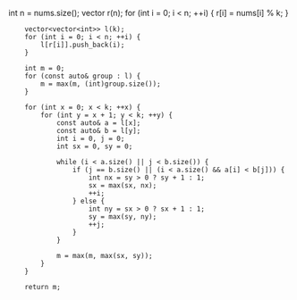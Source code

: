 int n = nums.size();
        vector<int> r(n);
        for (int i = 0; i < n; ++i) {
            r[i] = nums[i] % k;
        }

        vector<vector<int>> l(k);
        for (int i = 0; i < n; ++i) {
            l[r[i]].push_back(i);
        }

        int m = 0;
        for (const auto& group : l) {
            m = max(m, (int)group.size());
        }

        for (int x = 0; x < k; ++x) {
            for (int y = x + 1; y < k; ++y) {
                const auto& a = l[x];
                const auto& b = l[y];
                int i = 0, j = 0;
                int sx = 0, sy = 0;

                while (i < a.size() || j < b.size()) {
                    if (j == b.size() || (i < a.size() && a[i] < b[j])) {
                        int nx = sy > 0 ? sy + 1 : 1;
                        sx = max(sx, nx);
                        ++i;
                    } else {
                        int ny = sx > 0 ? sx + 1 : 1;
                        sy = max(sy, ny);
                        ++j;
                    }
                }

                m = max(m, max(sx, sy));
            }
        }

        return m;
